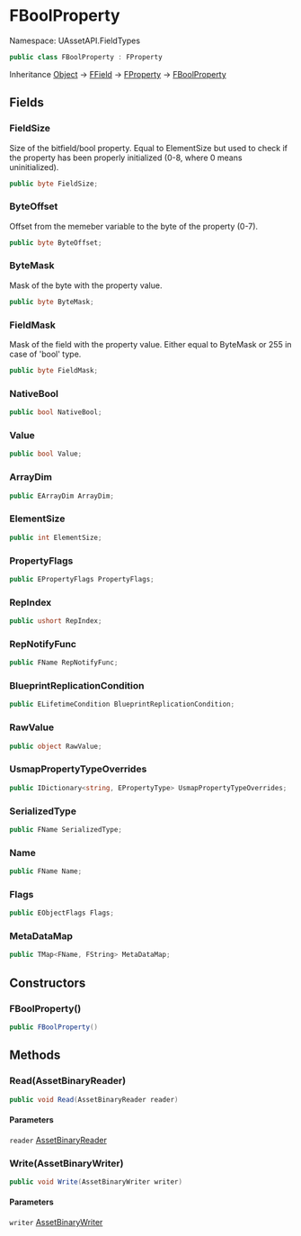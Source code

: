 # FBoolProperty

Namespace: UAssetAPI.FieldTypes

```csharp
public class FBoolProperty : FProperty
```

Inheritance [Object](https://docs.microsoft.com/en-us/dotnet/api/system.object) → [FField](./uassetapi.fieldtypes.ffield.md) → [FProperty](./uassetapi.fieldtypes.fproperty.md) → [FBoolProperty](./uassetapi.fieldtypes.fboolproperty.md)

## Fields

### **FieldSize**

Size of the bitfield/bool property. Equal to ElementSize but used to check if the property has been properly initialized (0-8, where 0 means uninitialized).

```csharp
public byte FieldSize;
```

### **ByteOffset**

Offset from the memeber variable to the byte of the property (0-7).

```csharp
public byte ByteOffset;
```

### **ByteMask**

Mask of the byte with the property value.

```csharp
public byte ByteMask;
```

### **FieldMask**

Mask of the field with the property value. Either equal to ByteMask or 255 in case of 'bool' type.

```csharp
public byte FieldMask;
```

### **NativeBool**

```csharp
public bool NativeBool;
```

### **Value**

```csharp
public bool Value;
```

### **ArrayDim**

```csharp
public EArrayDim ArrayDim;
```

### **ElementSize**

```csharp
public int ElementSize;
```

### **PropertyFlags**

```csharp
public EPropertyFlags PropertyFlags;
```

### **RepIndex**

```csharp
public ushort RepIndex;
```

### **RepNotifyFunc**

```csharp
public FName RepNotifyFunc;
```

### **BlueprintReplicationCondition**

```csharp
public ELifetimeCondition BlueprintReplicationCondition;
```

### **RawValue**

```csharp
public object RawValue;
```

### **UsmapPropertyTypeOverrides**

```csharp
public IDictionary<string, EPropertyType> UsmapPropertyTypeOverrides;
```

### **SerializedType**

```csharp
public FName SerializedType;
```

### **Name**

```csharp
public FName Name;
```

### **Flags**

```csharp
public EObjectFlags Flags;
```

### **MetaDataMap**

```csharp
public TMap<FName, FString> MetaDataMap;
```

## Constructors

### **FBoolProperty()**

```csharp
public FBoolProperty()
```

## Methods

### **Read(AssetBinaryReader)**

```csharp
public void Read(AssetBinaryReader reader)
```

#### Parameters

`reader` [AssetBinaryReader](./uassetapi.assetbinaryreader.md)<br>

### **Write(AssetBinaryWriter)**

```csharp
public void Write(AssetBinaryWriter writer)
```

#### Parameters

`writer` [AssetBinaryWriter](./uassetapi.assetbinarywriter.md)<br>

